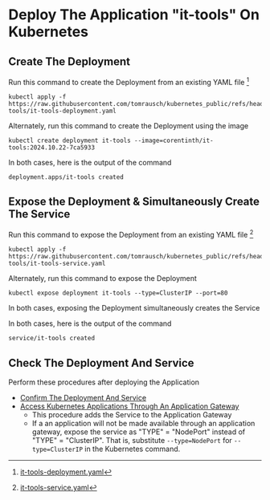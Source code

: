 # Deploy The Application "it-tools" On Kubernetes

## Create The Deployment
Run this command to create the Deployment from an existing YAML file [^it-tools-deployment.yaml]
```
kubectl apply -f https://raw.githubusercontent.com/tomrausch/kubernetes_public/refs/heads/main/src/it-tools/it-tools-deployment.yaml
```
[^it-tools-deployment.yaml]: [it-tools-deployment.yaml](https://github.com/tomrausch/kubernetes_public/blob/main/src/it-tools/it-tools-deployment.yaml)

Alternately, run this command to create the Deployment using the image
```
kubectl create deployment it-tools --image=corentinth/it-tools:2024.10.22-7ca5933
```

In both cases, here is the output of the command
```
deployment.apps/it-tools created
``` 
 
## Expose the Deployment & Simultaneously Create The Service
Run this command to expose the Deployment from an existing YAML file [^it-tools-service.yaml]
```
kubectl apply -f https://raw.githubusercontent.com/tomrausch/kubernetes_public/refs/heads/main/src/it-tools/it-tools-service.yaml
```
[^it-tools-service.yaml]: [it-tools-service.yaml](https://github.com/tomrausch/kubernetes_public/blob/main/src/it-tools/it-tools-service.yaml)

Alternately, run this command to expose the Deployment 
```
kubectl expose deployment it-tools --type=ClusterIP --port=80
```

In both cases, exposing the Deployment simultaneously creates the Service

In both cases, here is the output of the command
```
service/it-tools created
``` 

## Check The Deployment And Service
Perform these procedures after deploying the Application
- [Confirm The Deployment And Service](https://github.com/tomrausch/kubernetes_public/blob/9569089708b8f66adc3a30add0f74f5c53544dd3/doc/Confirm%20The%20Deployment%20And%20Service.md) 
- [Access Kubernetes Applications Through An Application Gateway](https://github.com/tomrausch/kubernetes_public/blob/7245f5e7dda852ffa6ef40769669db586e52046d/doc/Access%20Kubernetes%20Applications%20Through%20An%20Application%20Gateway.md)
    - This procedure adds the Service to the Application Gateway
    - If a an application will not be made available through an application gateway, expose the service as "TYPE" = "NodePort" instead of "TYPE" = "ClusterIP". That is, substitute ```--type=NodePort``` for ```--type=ClusterIP``` in the Kubernetes command.

